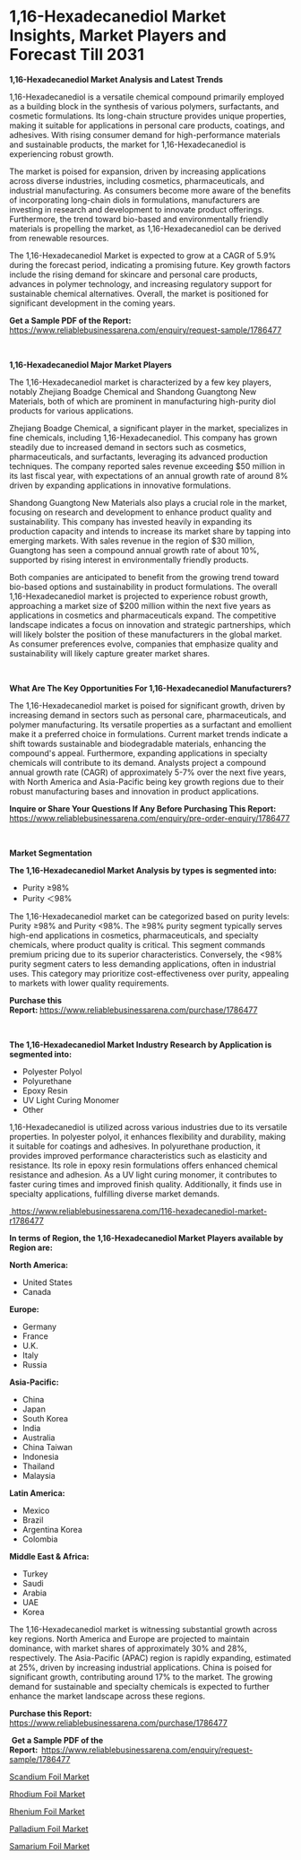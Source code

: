 <p><h1>1,16-Hexadecanediol Market Insights, Market Players and Forecast Till 2031</h1></p><p><strong>1,16-Hexadecanediol Market Analysis and Latest Trends</strong></p>
<p><p>1,16-Hexadecanediol is a versatile chemical compound primarily employed as a building block in the synthesis of various polymers, surfactants, and cosmetic formulations. Its long-chain structure provides unique properties, making it suitable for applications in personal care products, coatings, and adhesives. With rising consumer demand for high-performance materials and sustainable products, the market for 1,16-Hexadecanediol is experiencing robust growth.</p><p>The market is poised for expansion, driven by increasing applications across diverse industries, including cosmetics, pharmaceuticals, and industrial manufacturing. As consumers become more aware of the benefits of incorporating long-chain diols in formulations, manufacturers are investing in research and development to innovate product offerings. Furthermore, the trend toward bio-based and environmentally friendly materials is propelling the market, as 1,16-Hexadecanediol can be derived from renewable resources.</p><p>The 1,16-Hexadecanediol Market is expected to grow at a CAGR of 5.9% during the forecast period, indicating a promising future. Key growth factors include the rising demand for skincare and personal care products, advances in polymer technology, and increasing regulatory support for sustainable chemical alternatives. Overall, the market is positioned for significant development in the coming years.</p></p>
<p><strong>Get a Sample PDF of the Report:&nbsp;</strong> <a href="https://www.reliablebusinessarena.com/enquiry/request-sample/1786477?utm_campaign=1337&utm_medium=2&utm_source=Github&utm_content=ia&utm_term=09102024&utm_id=116-hexadecanediol">https://www.reliablebusinessarena.com/enquiry/request-sample/1786477</a></p>
<p>&nbsp;</p>
<p><strong>1,16-Hexadecanediol Major Market Players</strong></p>
<p><p>The 1,16-Hexadecanediol market is characterized by a few key players, notably Zhejiang Boadge Chemical and Shandong Guangtong New Materials, both of which are prominent in manufacturing high-purity diol products for various applications.</p><p>Zhejiang Boadge Chemical, a significant player in the market, specializes in fine chemicals, including 1,16-Hexadecanediol. This company has grown steadily due to increased demand in sectors such as cosmetics, pharmaceuticals, and surfactants, leveraging its advanced production techniques. The company reported sales revenue exceeding $50 million in its last fiscal year, with expectations of an annual growth rate of around 8% driven by expanding applications in innovative formulations.</p><p>Shandong Guangtong New Materials also plays a crucial role in the market, focusing on research and development to enhance product quality and sustainability. This company has invested heavily in expanding its production capacity and intends to increase its market share by tapping into emerging markets. With sales revenue in the region of $30 million, Guangtong has seen a compound annual growth rate of about 10%, supported by rising interest in environmentally friendly products.</p><p>Both companies are anticipated to benefit from the growing trend toward bio-based options and sustainability in product formulations. The overall 1,16-Hexadecanediol market is projected to experience robust growth, approaching a market size of $200 million within the next five years as applications in cosmetics and pharmaceuticals expand. The competitive landscape indicates a focus on innovation and strategic partnerships, which will likely bolster the position of these manufacturers in the global market. As consumer preferences evolve, companies that emphasize quality and sustainability will likely capture greater market shares.</p></p>
<p>&nbsp;</p>
<p><strong>What Are The Key Opportunities For 1,16-Hexadecanediol Manufacturers?</strong></p>
<p><p>The 1,16-Hexadecanediol market is poised for significant growth, driven by increasing demand in sectors such as personal care, pharmaceuticals, and polymer manufacturing. Its versatile properties as a surfactant and emollient make it a preferred choice in formulations. Current market trends indicate a shift towards sustainable and biodegradable materials, enhancing the compound's appeal. Furthermore, expanding applications in specialty chemicals will contribute to its demand. Analysts project a compound annual growth rate (CAGR) of approximately 5-7% over the next five years, with North America and Asia-Pacific being key growth regions due to their robust manufacturing bases and innovation in product applications.</p></p>
<p><strong>Inquire or Share Your Questions If Any Before Purchasing This Report:</strong> <a href="https://www.reliablebusinessarena.com/enquiry/pre-order-enquiry/1786477?utm_campaign=1337&utm_medium=2&utm_source=Github&utm_content=ia&utm_term=09102024&utm_id=116-hexadecanediol">https://www.reliablebusinessarena.com/enquiry/pre-order-enquiry/1786477</a></p>
<p>&nbsp;</p>
<p><strong>Market Segmentation</strong></p>
<p><strong>The 1,16-Hexadecanediol Market Analysis by types is segmented into:</strong></p>
<p><ul><li>Purity ≥98%</li><li>Purity ＜98%</li></ul></p>
<p><p>The 1,16-Hexadecanediol market can be categorized based on purity levels: Purity ≥98% and Purity <98%. The ≥98% purity segment typically serves high-end applications in cosmetics, pharmaceuticals, and specialty chemicals, where product quality is critical. This segment commands premium pricing due to its superior characteristics. Conversely, the <98% purity segment caters to less demanding applications, often in industrial uses. This category may prioritize cost-effectiveness over purity, appealing to markets with lower quality requirements.</p></p>
<p><strong>Purchase this Report:&nbsp;</strong><a href="https://www.reliablebusinessarena.com/purchase/1786477?utm_campaign=1337&utm_medium=2&utm_source=Github&utm_content=ia&utm_term=09102024&utm_id=116-hexadecanediol">https://www.reliablebusinessarena.com/purchase/1786477</a></p>
<p>&nbsp;</p>
<p><strong>The 1,16-Hexadecanediol Market Industry Research by Application is segmented into:</strong></p>
<p><ul><li>Polyester Polyol</li><li>Polyurethane</li><li>Epoxy Resin</li><li>UV Light Curing Monomer</li><li>Other</li></ul></p>
<p><p>1,16-Hexadecanediol is utilized across various industries due to its versatile properties. In polyester polyol, it enhances flexibility and durability, making it suitable for coatings and adhesives. In polyurethane production, it provides improved performance characteristics such as elasticity and resistance. Its role in epoxy resin formulations offers enhanced chemical resistance and adhesion. As a UV light curing monomer, it contributes to faster curing times and improved finish quality. Additionally, it finds use in specialty applications, fulfilling diverse market demands.</p></p>
<p><a href="https://www.reliablebusinessarena.com/116-hexadecanediol-market-r1786477?utm_campaign=1337&utm_medium=2&utm_source=Github&utm_content=ia&utm_term=09102024&utm_id=116-hexadecanediol">&nbsp;https://www.reliablebusinessarena.com/116-hexadecanediol-market-r1786477</a></p>
<p><strong>In terms of Region, the 1,16-Hexadecanediol Market Players available by Region are:</strong></p>
<p>
    <p> <strong> North America: </strong>
        <ul>
            <li>United States</li>
            <li>Canada</li>
        </ul>
        </p> 
    <p> <strong> Europe: </strong>
        <ul>
            <li>Germany</li>
            <li>France</li>
            <li>U.K.</li>
            <li>Italy</li>
            <li>Russia</li>
        </ul>
        </p> 
    <p> <strong> Asia-Pacific: </strong>
        <ul>
            <li>China</li>
            <li>Japan</li>
            <li>South Korea</li>
            <li>India</li>
            <li>Australia</li>
            <li>China Taiwan</li>
            <li>Indonesia</li>
            <li>Thailand</li>
            <li>Malaysia</li>
        </ul>
        </p> 
    <p> <strong> Latin America: </strong>
        <ul>
            <li>Mexico</li>
            <li>Brazil</li>
            <li>Argentina Korea</li>
            <li>Colombia</li>
        </ul>
        </p> 
    <p> <strong> Middle East & Africa: </strong>
        <ul>
            <li>Turkey</li>
            <li>Saudi</li>
            <li>Arabia</li>
            <li>UAE</li>
            <li>Korea</li>
        </ul>
    </p>
    </p>
<p><p>The 1,16-Hexadecanediol market is witnessing substantial growth across key regions. North America and Europe are projected to maintain dominance, with market shares of approximately 30% and 28%, respectively. The Asia-Pacific (APAC) region is rapidly expanding, estimated at 25%, driven by increasing industrial applications. China is poised for significant growth, contributing around 17% to the market. The growing demand for sustainable and specialty chemicals is expected to further enhance the market landscape across these regions.</p></p>
<p><strong>Purchase this Report: </strong><a href="https://www.reliablebusinessarena.com/purchase/1786477?utm_campaign=1337&utm_medium=2&utm_source=Github&utm_content=ia&utm_term=09102024&utm_id=116-hexadecanediol">https://www.reliablebusinessarena.com/purchase/1786477</a></p>
<p>&nbsp;<strong>Get a Sample PDF of the Report:&nbsp;&nbsp;</strong><a href="https://www.reliablebusinessarena.com/enquiry/request-sample/1786477?utm_campaign=1337&utm_medium=2&utm_source=Github&utm_content=ia&utm_term=09102024&utm_id=116-hexadecanediol">https://www.reliablebusinessarena.com/enquiry/request-sample/1786477</a></p>
<p><strong></strong></p>
<p><p><a href="https://www.linkedin.com/pulse/scandium-foil-market-size-growing-cagr-42-report-covers-analysis-d9vve?utm_campaign=1337&utm_medium=2&utm_source=Github&utm_content=ia&utm_term=09102024&utm_id=116-hexadecanediol">Scandium Foil Market</a></p><p><a href="https://www.linkedin.com/pulse/rhodium-foil-market-indicators-size-regional-breakdown-player-7q6we?utm_campaign=1337&utm_medium=2&utm_source=Github&utm_content=ia&utm_term=09102024&utm_id=116-hexadecanediol">Rhodium Foil Market</a></p><p><a href="https://www.linkedin.com/pulse/how-regional-markets-adapting-rhenium-foil-market-innovations-8lfke?utm_campaign=1337&utm_medium=2&utm_source=Github&utm_content=ia&utm_term=09102024&utm_id=116-hexadecanediol">Rhenium Foil Market</a></p><p><a href="https://www.linkedin.com/pulse/palladium-foil-market-trends-strategic-insights-2024-9bhqe?utm_campaign=1337&utm_medium=2&utm_source=Github&utm_content=ia&utm_term=09102024&utm_id=116-hexadecanediol">Palladium Foil Market</a></p><p><a href="https://www.linkedin.com/pulse/samarium-foil-market-industry-trends-forecast-period-from-2024-crtce?utm_campaign=1337&utm_medium=2&utm_source=Github&utm_content=ia&utm_term=09102024&utm_id=116-hexadecanediol">Samarium Foil Market</a></p></p>
